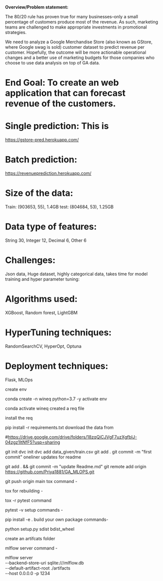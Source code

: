 **Overview/Problem statement:**

The 80/20 rule has proven true for many businesses–only a small percentage of customers produce most of the revenue. As such, marketing teams are challenged to make appropriate investments in promotional strategies.

We need to analyze a Google Merchandise Store (also known as GStore, where Google swag is sold) customer dataset to predict revenue per customer. Hopefully, the outcome will be more actionable operational changes and a better use of marketing budgets for those companies who choose to use data analysis on top of GA data.

# **End Goal:** To create an web application that can forecast revenue of the customers.
# **Single prediction:** This is 
https://gstore-pred.herokuapp.com/
 
# **Batch prediction:**
https://revenueprediction.herokuapp.com/
 
# **Size of the data:**
Train: (903653, 55), 1.4GB
test: (804684, 53), 1.25GB
# **Data type of features:**
String 30, Integer 12, Decimal 6, Other 6
# **Challenges:**
Json data, Huge dataset, highly categorical data, takes time for model training and hyper parameter tuning:
# **Algorithms used:**
XGBoost, Random forest, LightGBM
# **HyperTuning techniques:**
RandomSearchCV, HyperOpt, Optuna
# **Deployment techniques:**
Flask, MLOps


create env

conda create -n wineq python=3.7 -y
activate env

conda activate wineq
created a req file

install the req

pip install -r requirements.txt
download the data from

#https://drive.google.com/drive/folders/18zqQiCJVgF7uzXgfbIJ-04zgz1ItNfF5?usp=sharing

git init
dvc init 
dvc add data_given/train.csv
git add .
git commit -m "first commit"
oneliner updates for readme

git add . && git commit -m "update Readme.md"
git remote add origin https://github.com/Priya1881/GA_MLOPS.git

git push origin main
tox command -

tox
for rebuilding -

tox -r 
pytest command

pytest -v
setup commands -

pip install -e . 
build your own package commands-

python setup.py sdist bdist_wheel

create an artifcats folder

mlflow server command -

mlflow server \
--backend-store-uri sqlite:///mlflow.db \
--default-artifact-root ./artifacts \
--host 0.0.0.0 -p 1234
